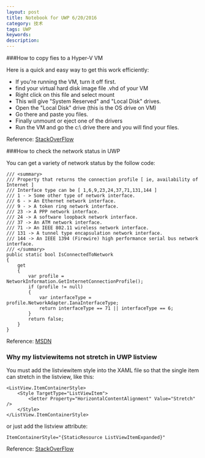 ```yaml
---
layout: post
title: Notebook for UWP 6/20/2016
category: 技术
tags: UWP
keywords: 
description: 
---
```


###How to copy fies to a Hyper-V VM

Here is a quick and easy way to get this work efficiently:

 - If you're running the VM, turn it off first.
 - find your virtual hard disk image file .vhd of your VM
 - Right click on this file and select mount
 - This will give "System Reserved" and "Local Disk" drives. 
 - Open the "Local Disk" drive (this is the OS drive on VM)
 - Go there and paste you files.
 - Finally unmount or eject one of the drivers 
 - Run the VM and go the c:\ drive there and you will find your files.

Reference: [StackOverFlow](https://superuser.com/questions/863099/how-to-copy-paste-files-to-hyper-v-vms/934121#934121?newreg=2b78a01d564047f89800638723331bc3)

###How to check the network status in UWP

You can get a variety of network status by the follow code:

    /// <summary>
    /// Property that returns the connection profile [ ie, availability of Internet ]
    /// Interface type can be [ 1,6,9,23,24,37,71,131,144 ]
    /// 1 - > Some other type of network interface.
    /// 6 - > An Ethernet network interface.
    /// 9 - > A token ring network interface.
    /// 23 -> A PPP network interface.
    /// 24 -> A software loopback network interface.
    /// 37 -> An ATM network interface.
    /// 71 -> An IEEE 802.11 wireless network interface.
    /// 131 -> A tunnel type encapsulation network interface.
    /// 144 -> An IEEE 1394 (Firewire) high performance serial bus network interface.
    /// </summary>
    public static bool IsConnectedToNetwork
    {
        get
        {
            var profile = NetworkInformation.GetInternetConnectionProfile();
            if (profile != null)
            {
                var interfaceType = profile.NetworkAdapter.IanaInterfaceType;
                return interfaceType == 71 || interfaceType == 6;
            }
            return false;
        }
    }
    
Reference: [MSDN](https://social.msdn.microsoft.com/Forums/en-US/d8e76732-19d3-47b3-840f-70d87c75ce9f/network-checking-in-winrt?forum=winappswithcsharp)

### Why my listviewitems not stretch in UWP listview

You must add the listviewitem style into the XAML file so that the single item can stretch in the listview, like this:

    <ListView.ItemContainerStyle>
        <Style TargetType="ListViewItem">
            <Setter Property="HorizontalContentAlignment" Value="Stretch" />
        </Style>
    </ListView.ItemContainerStyle>
    
or just add the listview attribute:

    ItemContainerStyle="{StaticResource ListViewItemExpanded}"
    
Reference: [StackOverFlow](http://stackoverflow.com/questions/15067309/listviewitem-wont-stretch-to-the-width-of-a-listview)


    

 
 

